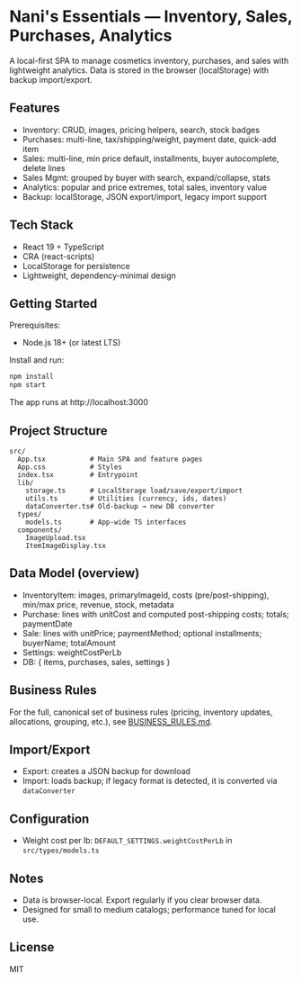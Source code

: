# Nani's Essentials — Inventory, Sales, Purchases, Analytics

A local-first SPA to manage cosmetics inventory, purchases, and sales with lightweight analytics. Data is stored in the browser (localStorage) with backup import/export.

## Features

- Inventory: CRUD, images, pricing helpers, search, stock badges
- Purchases: multi-line, tax/shipping/weight, payment date, quick-add item
- Sales: multi-line, min price default, installments, buyer autocomplete, delete lines
- Sales Mgmt: grouped by buyer with search, expand/collapse, stats
- Analytics: popular and price extremes, total sales, inventory value
- Backup: localStorage, JSON export/import, legacy import support

## Tech Stack

- React 19 + TypeScript
- CRA (react-scripts)
- LocalStorage for persistence
- Lightweight, dependency-minimal design

## Getting Started

Prerequisites:
- Node.js 18+ (or latest LTS)

Install and run:

```bash
npm install
npm start
```

The app runs at http://localhost:3000

## Project Structure

```
src/
  App.tsx           # Main SPA and feature pages
  App.css           # Styles
  index.tsx         # Entrypoint
  lib/
    storage.ts      # LocalStorage load/save/export/import
    utils.ts        # Utilities (currency, ids, dates)
    dataConverter.ts# Old-backup → new DB converter
  types/
    models.ts       # App-wide TS interfaces
  components/
    ImageUpload.tsx
    ItemImageDisplay.tsx
```

## Data Model (overview)

- InventoryItem: images, primaryImageId, costs (pre/post-shipping), min/max price, revenue, stock, metadata
- Purchase: lines with unitCost and computed post-shipping costs; totals; paymentDate
- Sale: lines with unitPrice; paymentMethod; optional installments; buyerName; totalAmount
- Settings: weightCostPerLb
- DB: { items, purchases, sales, settings }

## Business Rules

For the full, canonical set of business rules (pricing, inventory updates, allocations, grouping, etc.), see [BUSINESS_RULES.md](./BUSINESS_RULES.md).

## Import/Export

- Export: creates a JSON backup for download
- Import: loads backup; if legacy format is detected, it is converted via `dataConverter`

## Configuration

- Weight cost per lb: `DEFAULT_SETTINGS.weightCostPerLb` in `src/types/models.ts`

## Notes

- Data is browser-local. Export regularly if you clear browser data.
- Designed for small to medium catalogs; performance tuned for local use.

## License

MIT
